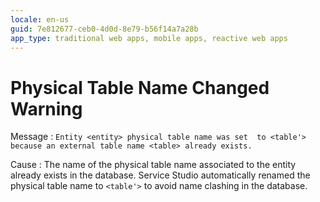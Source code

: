 ```yaml
---
locale: en-us
guid: 7e812677-ceb0-4d0d-8e79-b56f14a7a28b
app_type: traditional web apps, mobile apps, reactive web apps
---
```


# Physical Table Name Changed Warning

Message
:   `Entity <entity> physical table name was set  to <table'> because an external table name <table> already exists.`

Cause
:   The name of the physical table name associated to the entity already exists in the database. Service Studio automatically renamed the physical table name to `<table'>` to avoid name clashing in the database.

